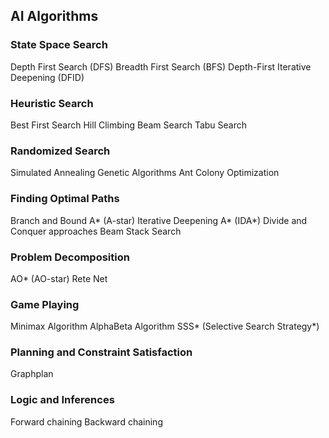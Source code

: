 ## AI Algorithms

### State Space Search

Depth First Search (DFS)
Breadth First Search (BFS)
Depth-First Iterative Deepening (DFID)

### Heuristic Search

Best First Search
Hill Climbing
Beam Search
Tabu Search

### Randomized Search

Simulated Annealing
Genetic Algorithms
Ant Colony Optimization

### Finding Optimal Paths

Branch and Bound
A* (A-star)
Iterative Deepening A* (IDA*)
Divide and Conquer approaches
Beam Stack Search

### Problem Decomposition

AO* (AO-star)
Rete Net

### Game Playing

Minimax Algorithm
AlphaBeta Algorithm
SSS* (Selective Search Strategy*)

### Planning and Constraint Satisfaction

Graphplan

### Logic and Inferences

Forward chaining
Backward chaining





